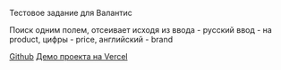 Тестовое задание для Валантис

Поиск одним полем, отсеивает исходя из ввода - русский ввод - на product, цифры - price, английский - brand

[Github](https://github.com/Vgrotherz/valantis_store) 
[Демо проекта на Vercel](https://valantis-store-mu.vercel.app/)